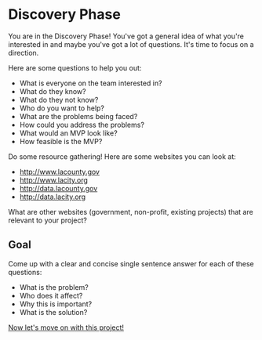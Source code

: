 # Discovery Phase

You are in the Discovery Phase!  You've got a general idea of what you're interested in and maybe you've got a lot of questions.  It's time to focus on a direction.

Here are some questions to help you out:

* What is everyone on the team interested in?
* What do they know?
* What do they not know?
* Who do you want to help?
* What are the problems being faced?
* How could you address the problems?
* What would an MVP look like?
* How feasible is the MVP?

Do some resource gathering!  Here are some websites you can look at:

* http://www.lacounty.gov
* http://www.lacity.org
* http://data.lacounty.gov
* http://data.lacity.org

What are other websites (government, non-profit, existing projects) that are relevant to your project?

## Goal

Come up with a clear and concise single sentence answer for each of these questions:
* What is the problem?
* Who does it affect?
* Why this is important?
* What is the solution?

[Now let's move on with this project!](setup.html)
